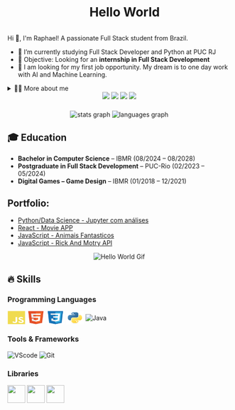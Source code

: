 <!-- Título -->
<div id="user-content-toc">
  <ul align="center">
    <summary><h1 style="display: inline-block">Hello World</h1></summary>
</div>
    
<!-- Presentation -->
<p>
  Hi 👋, I'm Raphael! A passionate Full Stack student from Brazil.

  - 🌱 I’m currently studying Full Stack Developer and Python at PUC RJ
  - 🎯 Objective: Looking for an **internship in Full Stack Development**
  - 🔭 I am looking for my first job opportunity. My dream is to one day work with AI and Machine Learning.
</p>

<!-- Dropdown -->

<details>
  <summary>👨‍💻 More about me</summary>

  - 💬 I'm 29 years old and hold a degree in Game Design from IBMR. After completing the UX course at Awari, I discovered my passion for web design. Currently, I'm pursuing a postgraduate degree in Full Stack Development at PUC-RJ, and a Bachelor's degree in Computer Science at IBMR.  
  - 💼 I have professional experience as a **Freelance Full Stack Developer**, creating complete web applications with React and Python automations. Also worked as **Web Designer** (The Mushroom Land) integrating websites with Ethereum for NFTs, and as **Graphic Designer** (Mil Possibilidades).  
  - ⚡ I enjoy playing games, playing guitar, and watching movies! I also create videos about T-shirt designs for my YouTube channel.  
</details>
  
  <!-- Links -->
 <div align="center">
  <a href="https://www.linkedin.com/in/raphael-garcia-70395424b" target="_blank"><img src="https://img.shields.io/badge/-LinkedIn-%230077B5?style=for-the-badge&logo=linkedin&logoColor=white" target="_blank"></a> 
  <a href = "mailto:cliffsdesigner@gmail.com"><img src="https://img.shields.io/badge/-Gmail-%23333?style=for-the-badge&logo=gmail&logoColor=white" target="_blank"></a>
  <a href="https://www.youtube.com/@cliffsdesigner363" target="_blank"><img src="https://img.shields.io/badge/YouTube-FF0000?style=for-the-badge&logo=youtube&logoColor=white" target="_blank"></a>
  <a href="https://www.instagram.com/raphs_garcia/" target="_blank"><img src="https://img.shields.io/badge/-Instagram-%23E4405F?style=for-the-badge&logo=instagram&logoColor=white" target="_blank"></a>
</div>


<!-- GithubStats -->
###

<div align="center">
  <img src="https://github-readme-stats.vercel.app/api?username=RaphaelcliffsGarcia&show_icons=true&theme=dracula&count_private=true&include_all_commits=true" height="150" alt="stats graph" />
  <img src="https://github-readme-stats.vercel.app/api/top-langs/?username=RaphaelcliffsGarcia&layout=compact&langs_count=6&theme=dracula" height="150" alt="languages graph" />
</div>

<!-- Formação -->
## 🎓 Education
- **Bachelor in Computer Science** – IBMR (08/2024 – 08/2028)  
- **Postgraduate in Full Stack Development** – PUC-Rio (02/2023 – 05/2024)  
- **Digital Games – Game Design** – IBMR (01/2018 – 12/2021)  


###


<!-- Portfolio -->
## Portfolio:
- [Python/Data Science - Jupyter com análises](https://github.com/RaphaelcliffsGarcia/CursoAlura)
- [React - Movie APP](https://github.com//RaphaelcliffsGarcia/MovieApp)
- [JavaScript - Animais Fantasticos](https://github.com/RaphaelcliffsGarcia/Animais-Fantasticos)
- [JavaScript - Rick And Motry API](https://github.com//RaphaelcliffsGarcia/Rick-And-Motry-API)
  
<!-- GIF -->
<div align="center">
  <img src="https://media.giphy.com/media/j3OL6mSc2FeV0UHMDg/giphy.gif" alt="Hello World Gif" width="600"/>
</div>

## 🔥 Skills
<!-- Skills: Programming Languages -->
<div style="flex-basis: 48%;">
  <h3>Programming Languages</h3>
  <img align="center" alt="Js" height="30" width="40" src="https://raw.githubusercontent.com/devicons/devicon/master/icons/javascript/javascript-plain.svg">
  <img align="center" alt="HTML" height="30" width="40" src="https://raw.githubusercontent.com/devicons/devicon/master/icons/html5/html5-original.svg">
  <img align="center" alt="CSS" height="30" width="40" src="https://raw.githubusercontent.com/devicons/devicon/master/icons/css3/css3-original.svg">
  <img align="center" alt="Python" height="30" width="40" src="https://raw.githubusercontent.com/devicons/devicon/master/icons/python/python-original.svg">
  <img align="center" alt="Java" height="30" width="40" src="https://cdn.jsdelivr.net/gh/devicons/devicon/icons/java/java-original.svg">
</div>
  
<!-- Skills: Tools & Frameworks -->
<div style="flex-basis: 48%;">
  <h3>Tools & Frameworks</h3>
  <img align="center" alt="VScode" height="30" width="40" src="https://cdn.jsdelivr.net/gh/devicons/devicon/icons/vscode/vscode-original.svg">
  <img align="center" alt="Git" height="30" width="40" src="https://cdn.jsdelivr.net/gh/devicons/devicon/icons/git/git-original.svg">
</div>

 

<!-- Skills: Libraries -->
<div style="flex-basis: 48%;">
  <h3>Libraries</h3>
  <img src="https://cdn.jsdelivr.net/gh/devicons/devicon/icons/react/react-original.svg" width="40" height="40"/>  
  <img src="https://cdn.jsdelivr.net/gh/devicons/devicon/icons/numpy/numpy-original.svg" width="40" height="40"/>
  <img src="https://cdn.jsdelivr.net/gh/devicons/devicon/icons/pandas/pandas-original.svg" width="40" height="40"/>
</div>

